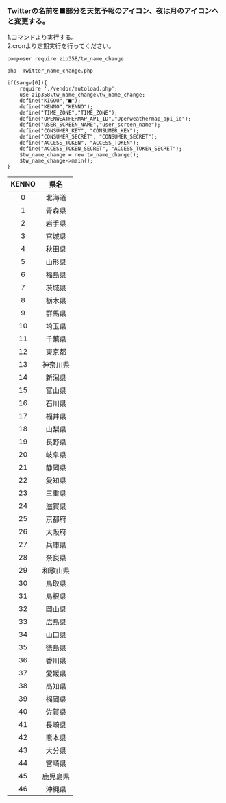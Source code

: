 ### Twitterの名前を■部分を天気予報のアイコン、夜は月のアイコンへと変更する。

1.コマンドより実行する。  
2.cronより定期実行を行ってください。  

```
composer require zip358/tw_name_change
```

  
```
php  Twitter_name_change.php

```
  
```php:Twitter_name_change.php
if($argv[0]){
	require './vendor/autoload.php';
	use zip358\tw_name_change\tw_name_change;
	define("KIGOU","■");
	define("KENNO","KENNO");
	define("TIME_ZONE","TIME_ZONE");
	define("OPENWEATHERMAP_API_ID","Openweathermap_api_id");
	define("USER_SCREEN_NAME","user_screen_name");
	define("CONSUMER_KEY", "CONSUMER_KEY");
	define("CONSUMER_SECRET", "CONSUMER_SECRET");
	define("ACCESS_TOKEN", "ACCESS_TOKEN");
	define("ACCESS_TOKEN_SECRET", "ACCESS_TOKEN_SECRET");
	$tw_name_change = new tw_name_change();
	$tw_name_change->main();
}
```

|KENNO|県名|
|:------------:|:------------:|
|0| 北海道|
|1| 青森県|
|2| 岩手県|
|3| 宮城県|
|4| 秋田県|
|5| 山形県|
|6| 福島県|
|7| 茨城県|
|8| 栃木県|
|9| 群馬県|
|10| 埼玉県|
|11| 千葉県|
|12| 東京都|
|13| 神奈川県|
|14| 新潟県|
|15| 富山県|
|16| 石川県|
|17| 福井県|
|18| 山梨県|
|19| 長野県|
|20| 岐阜県|
|21| 静岡県|
|22| 愛知県|
|23| 三重県|
|24| 滋賀県|
|25| 京都府|
|26| 大阪府|
|27| 兵庫県|
|28| 奈良県|
|29| 和歌山県|
|30| 鳥取県|
|31| 島根県|
|32| 岡山県|
|33| 広島県|
|34| 山口県|
|35| 徳島県|
|36| 香川県|
|37| 愛媛県|
|38| 高知県|
|39| 福岡県|
|40| 佐賀県|
|41| 長崎県|
|42| 熊本県|
|43| 大分県|
|44| 宮崎県|
|45| 鹿児島県|
|46| 沖縄県|